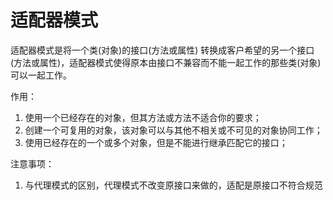 # 适配器模式
  适配器模式是将一个类(对象)的接口(方法或属性) 转换成客户希望的另一个接口(方法或属性)，适配器模式使得原本由接口不兼容而不能一起工作的那些类(对象)可以一起工作。

作用：
  1. 使用一个已经存在的对象，但其方法或方法不适合你的要求；
  2. 创建一个可复用的对象，该对象可以与其他不相关或不可见的对象协同工作；
  3. 使用已经存在的一个或多个对象，但是不能进行继承匹配它的接口；

注意事项：
  1. 与代理模式的区别，代理模式不改变原接口来做的，适配是原接口不符合规范